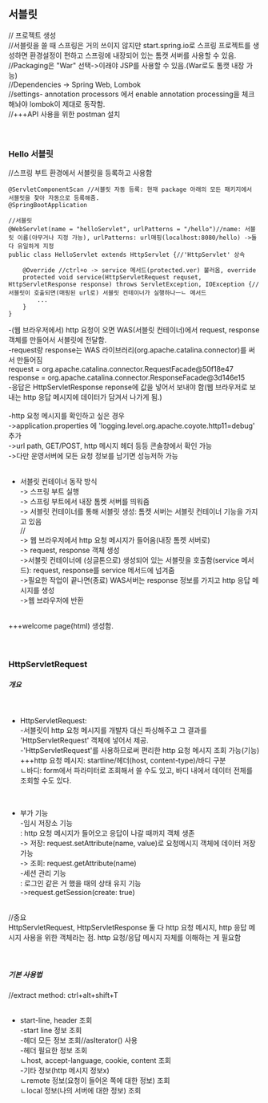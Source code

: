 ## 서블릿

// 프로젝트 생성 <br/>
//서블릿을 쓸 때 스프링은 거의 쓰이지 않지만 start.spring.io로 스프링 프로젝트를 생성하면 환경설정이 편하고 스프링에 내장되어 있는 톰캣 서버를 사용할 수 있음. <br/>
//Packaging은 "War" 선택->이래야 JSP를 사용할 수 있음.(War로도 톰캣 내장 가능) <br/>
//Dependencies -> Spring Web, Lombok <br/>
//settings- annotation processors 에서 enable annotation processing을 체크해놔야 lombok이 제대로 동작함. <br/>
//+++API 사용을 위한 postman 설치 <br/>
 <br/>
 <br/>
  
### Hello 서블릿

//스프링 부트 환경에서 서블릿을 등록하고 사용함 <br/>

```
@ServletComponentScan //서블릿 자동 등록: 현재 package 아래의 모든 패키지에서 서블릿을 찾아 자동으로 등록해줌.
@SpringBootApplication
```

```
//서블릿
@WebServlet(name = "helloServlet", urlPatterns = "/hello")//name: 서블릿 이름(아무거나 지정 가능), urlPatterns: url매핑(localhost:8080/hello) ->둘 다 유일하게 지정
public class HelloServlet extends HttpServlet {//'HttpServlet' 상속

    @Override //ctrl+o -> service 메서드(protected.ver) 불러옴, override
    protected void service(HttpServletRequest requset, HttpServletResponse response) throws ServletException, IOException {//서블릿이 호출되면(매핑된 url로) 서블릿 컨테이너가 실행하나ㅡㄴ 메서드
        ...
    }
}
```

-(웹 브라우저에서) http 요청이 오면 WAS(서블릿 컨테이너)에서 request, response 객체를 만들어서 서블릿에 전달함. <br/>
-request랑 response는 WAS 라이브러리(org.apache.catalina.connector)를 써서 만들어짐 <br/>
request = org.apache.catalina.connector.RequestFacade@50f18e47 <br/>
response = org.apache.catalina.connector.ResponseFacade@3d146e15 <br/>
-응답은 HttpServletResponse reponse에 값을 넣어서 보내야 함(웹 브라우저로 보내는 http 응답 메시지에 데이터가 담겨서 나가게 됨.) <br/>
 <br/>
-http 요청 메시지를 확인하고 싶은 경우 <br/>
->application.properties 에 'logging.level.org.apache.coyote.http11=debug' 추가 <br/>
->url path, GET/POST, http 메시지 헤더 등등 콘솔창에서 확인 가능 <br/>
->다만 운영서버에 모든 요청 정보를 남기면 성능저하 가능 <br/>
 <br/>
 
- 서블릿 컨테이너 동작 방식 <br/>
-> 스프링 부트 실행 <br/>
-> 스프링 부트에서 내장 톰켓 서버를 띄워줌 <br/>
-> 서블릿 컨테이너를 통해 서블릿 생성: 톰켓 서버는 서블릿 컨테이너 기능을 가지고 있음 <br/>
// <br/>
-> 웹 브라우저에서 http 요청 메시지가 들어옴(내장 톰켓 서버로) <br/>
-> request, response 객체 생성 <br/>
->서블릿 컨테이너에 (싱글톤으로) 생성되어 있는 서블릿을 호출함(service 메서드): request, response를 service 메서드에 넘겨줌 <br/>
->필요한 작업이 끝나면(종료) WAS서버는 response 정보를 가지고 http 응답 메시지를 생성 <br/>
->웹 브라우저에 반환 <br/>
 <br/>
+++welcome page(html) 생성함. <br/>
 <br/>
 <br/>
 
### HttpServletRequest

##### 개요
 <br/>
 
- HttpServletRequest: <br/>
-서블릿이 http 요청 메시지를 개발자 대신 파싱해주고 그 결과를 'HttpServletRequest' 객체에 넣어서 제공. <br/>
-'HttpServletRequest'를 사용하므로써 편리한 http 요청 메시지 조회 가능(기능) <br/>
+++http 요청 메시지: startline/헤더(host, content-type)/바디 구분 <br/>
ㄴ바디: form에서 파라미터로 조회해서 쓸 수도 있고, 바디 내에서 데이터 전체를 조회할 수도 있다.  <br/>
 <br/>
 
- 부가 기능 <br/>
-임시 저장소 기능 <br/>
: http 요청 메시지가 들어오고 응답이 나갈 때까지 객체 생존 <br/>
-> 저장: request.setAttribute(name, value)로 요청메시지 객체에 데이터 저장 가능 <br/>
-> 조회: request.getAttribute(name) <br/>
-세션 관리 기능 <br/>
: 로그인 같은 거 했을 때의 상태 유지 기능 <br/>
->request.getSession(create: true) <br/>
 <br/>
//중요 <br/>
HttpServletRequest, HttpServletResponse 둘 다 http 요청 메시지, http 응답 메시지 사용을 위한 객체라는 점. http 요청/응답 메시지 자체를 이해하는 게 필요함 <br/>
 <br/>
 <br/>
 
##### 기본 사용법

//extract method: ctrl+alt+shift+T <br/>
 <br/>
- start-line, header 조회 <br/>
-start line 정보 조회 <br/>
-헤더 모든 정보 조회//asIterator() 사용 <br/>
-헤더 필요한 정보 조회 <br/>
ㄴhost, accept-language, cookie, content 조회 <br/>
-기타 정보(http 메시지 정보x) <br/>
ㄴremote 정보(요청이 들어온 쪽에 대한 정보) 조회 <br/>
ㄴlocal 정보(나의 서버에 대한 정보) 조회 <br/>
 <br/>
  <br/>
